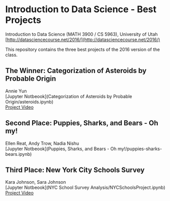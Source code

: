 # Introduction to Data Science - Best Projects

Introduction to Data Science (MATH 3900 / CS 5963), University of Utah   
[http://datasciencecourse.net/2016/](http://datasciencecourse.net/2016/)

This repository contains the three best projects of the 2016 version of the class. 

## The Winner: Categorization of Asteroids by Probable Origin

Annie Yun  
[Jupyter Notbeook](Categorization of Asteroids by Probable Origin/asteroids.ipynb)   
[Project Video](http://www.screencast.com/t/l1Wp4MtnJDO5)

## Second Place: Puppies, Sharks, and Bears - Oh my!

Ellen Reat, Andy Trow, Nadia Nishu  
[Jupyter Notbeook](Puppies, Sharks, and Bears - Oh my!/puppies-sharks-bears.ipynb) 


## Third Place: New York City Schools Survey

Kara Johnson, Sara Johnson  
[Jupyter Notbeook](NYC School Survey Analysis/NYCSchoolsProject.ipynb)   
[Project Video](https://www.youtube.com/watch?v=uZLJq2zMwuY)



